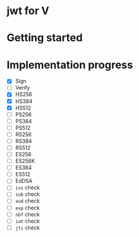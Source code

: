 # jwt for V

# Getting started

# Implementation progress
- [x] Sign
- [ ] Verify
- [x] HS256
- [x] HS384
- [x] HS512
- [ ] PS256
- [ ] PS384
- [ ] PS512
- [ ] RS256
- [ ] RS384
- [ ] RS512
- [ ] ES256
- [ ] ES256K
- [ ] ES384
- [ ] ES512
- [ ] EdDSA
- [ ] `iss` check
- [ ] `sub` check
- [ ] `aud` check
- [ ] `exp` check
- [ ] `nbf` check
- [ ] `iat` check
- [ ] `jti` check
